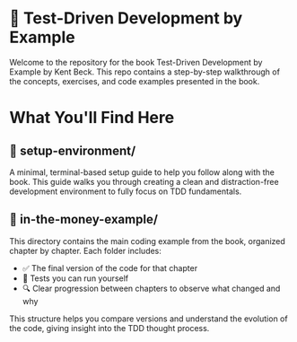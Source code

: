 # 🧪 Test-Driven Development by Example
Welcome to the repository for the book Test-Driven Development by Example by Kent Beck.
This repo contains a step-by-step walkthrough of the concepts, exercises, and code examples presented in the book.

# What You'll Find Here

## 🔧 setup-environment/
A minimal, terminal-based setup guide to help you follow along with the book.
This guide walks you through creating a clean and distraction-free development environment to fully focus on TDD fundamentals.

## 💸 in-the-money-example/
This directory contains the main coding example from the book, organized chapter by chapter. Each folder includes:

- ✅ The final version of the code for that chapter
- 🧪 Tests you can run yourself
- 🔍 Clear progression between chapters to observe what changed and why

This structure helps you compare versions and understand the evolution of the code, giving insight into the TDD thought process.